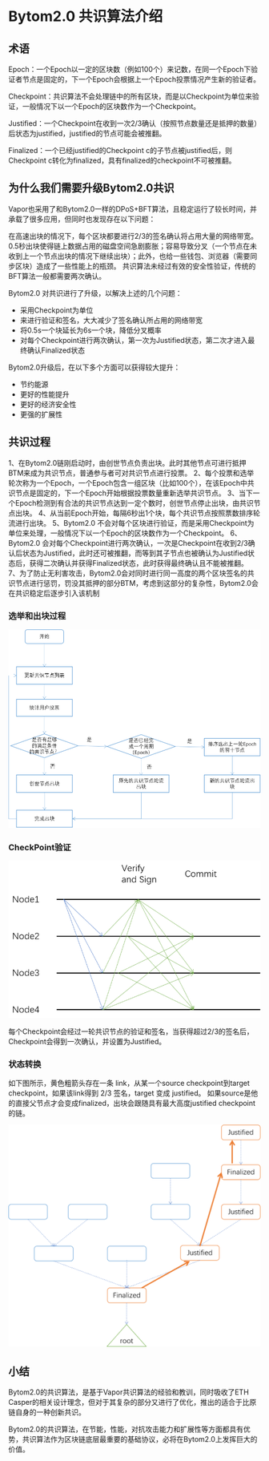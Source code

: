 # Bytom2.0 共识算法介绍

## 术语

Epoch：一个Epoch以一定的区块数（例如100个）来记数，在同一个Epoch下验证者节点是固定的，下一个Epoch会根据上一个Epoch投票情况产生新的验证者。

Checkpoint：共识算法不会处理链中的所有区块，而是以Checkpoint为单位来验证，一般情况下以一个Epoch的区块数作为一个Checkpoint。

Justified：一个Checkpoint在收到一次2/3确认（按照节点数量还是抵押的数量）后状态为justified，justified的节点可能会被推翻。

Finalized：一个已经justified的Checkpoint c的子节点被justified后，则Checkpoint c转化为finalized，具有finalized的checkpoint不可被推翻。

## 为什么我们需要升级Bytom2.0共识

Vapor也采用了和Bytom2.0一样的DPoS+BFT算法，且稳定运行了较长时间，并承载了很多应用，但同时也发现存在以下问题：

在高速出块的情况下，每个区块都要进行2/3的签名确认将占用大量的网络带宽。
0.5秒出块使得链上数据占用的磁盘空间急剧膨胀；容易导致分叉（一个节点在未收到上一个节点出块的情况下继续出块）；此外，也给一些钱包、浏览器（需要同步区块）造成了一些性能上的瓶颈。
共识算法未经过有效的安全性验证，传统的BFT算法一般都需要两次确认。

Bytom2.0 对共识进行了升级，以解决上述的几个问题：

- 采用Checkpoint为单位
- 来进行验证和签名，大大减少了签名确认所占用的网络带宽
- 将0.5s一个块延长为6s一个块，降低分叉概率
- 对每个Checkpoint进行两次确认，第一次为Justified状态，第二次才进入最终确认Finalized状态

Bytom2.0升级后，在以下多个方面可以获得较大提升：

- 节约能源
- 更好的性能提升
- 更好的经济安全性
- 更强的扩展性

## 共识过程

1、在Bytom2.0链刚启动时，由创世节点负责出块。此时其他节点可进行抵押BTM来成为共识节点，普通参与者可对共识节点进行投票。
2、每个投票和选举轮次称为一个Epoch，一个Epoch包含一组区块（比如100个），在该Epoch中共识节点是固定的，下一个Epoch开始根据投票数量重新选举共识节点。
3、当下一个Epoch检测到有合法的共识节点达到一定个数时，创世节点停止出块，由共识节点出块。
4、从当前Epoch开始，每隔6秒出1个块，每个共识节点按照票数排序轮流进行出块。
5、Bytom2.0 不会对每个区块进行验证，而是采用Checkpoint为单位来处理，一般情况下以一个Epoch的区块数作为一个Checkpoint。
6、Bytom2.0 会对每个Checkpoint进行两次确认，一次是Checkpoint在收到2/3确认后状态为Justified，此时还可被推翻，而等到其子节点也被确认为Justified状态后，获得二次确认并获得Finalized状态，此时获得最终确认且不能被推翻。
7、为了防止无利害攻击，Bytom2.0会对同时进行同一高度的两个区块签名的共识节点进行惩罚，罚没其抵押的部分BTM，考虑到这部分的复杂性，Bytom2.0会在共识稳定后逐步引入该机制

### 选举和出块过程

![](../img/consensus1.png)

### CheckPoint验证

![](../img/consensus2.png)

每个Checkpoint会经过一轮共识节点的验证和签名，当获得超过2/3的签名后，Checkpoint会得到一次确认，并设置为Justified。

### 状态转换

如下图所示，黄色粗箭头存在一条 link，从某一个source checkpoint到target checkpoint，如果该link得到 2/3  签名，target 变成 justified。 如果source是他的直接父节点才会变成finalized，出块会跟随具有最大高度justified checkpoint的链。

![](../img/consensus3.png)

## 小结

Bytom2.0的共识算法，是基于Vapor共识算法的经验和教训，同时吸收了ETH Casper的相关设计理念，但对于其复杂的部分又进行了优化，推出的适合于比原链自身的一种创新共识。

Bytom2.0的共识算法，在节能，性能，对抗攻击能力和扩展性等方面都具有优势，共识算法作为区块链底层最重要的基础协议，必将在Bytom2.0上发挥巨大的价值。
